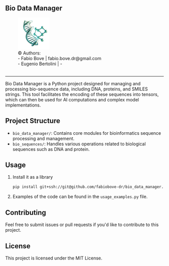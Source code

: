 
## Bio Data Manager
<figure>
  <img src="icon.png" alt="description" style="width:100px; height:auto;">
  <figcaption>© Authors:<br>
   - Fabio Bove | fabio.bove.dr@gmail.com<br> 
   - Eugenio Bertolini | - </figcaption><br> 
</figure>
<hr>
Bio Data Manager is a Python project designed for managing and processing bio-sequence data, including DNA, proteins, and SMILES strings. This tool facilitates the encoding of these sequences into tensors, which can then be used for AI computations and complex model implementations.

## Project Structure
- `bio_data_manager/`: Contains core modules for bioinformatics sequence processing and management.
- `bio_sequences/`: Handles various operations related to biological sequences such as DNA and protein.


## Usage
1. Install it as a library 
   ```bash
   pip install git+ssh://git@github.com/fabiobove-dr/bio_data_manager.git@0.0.1
   ```
2. Examples of the code can be found in the `usage_examples.py` file.

## Contributing
Feel free to submit issues or pull requests if you'd like to contribute to this project.

## License
This project is licensed under the MIT License.
